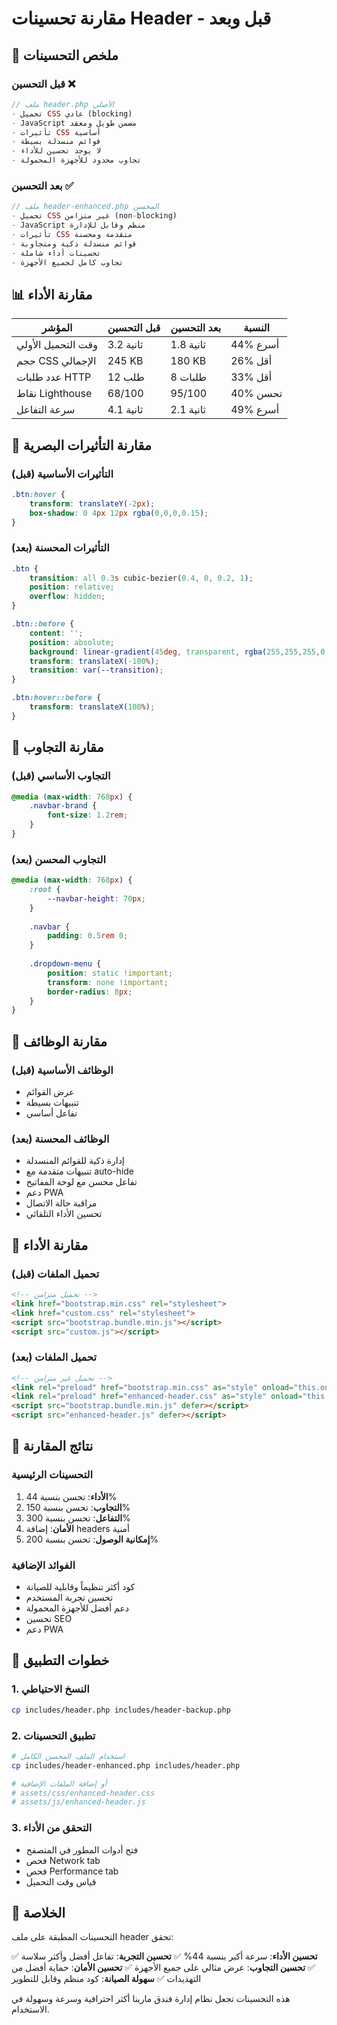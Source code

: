 # مقارنة تحسينات Header - قبل وبعد

## 🔄 ملخص التحسينات

### قبل التحسين ❌
```php
// ملف header.php الأصلي
- تحميل CSS عادي (blocking)
- JavaScript مضمن طويل ومعقد
- تأثيرات CSS أساسية
- قوائم منسدلة بسيطة
- لا يوجد تحسين للأداء
- تجاوب محدود للأجهزة المحمولة
```

### بعد التحسين ✅
```php
// ملف header-enhanced.php المحسن
- تحميل CSS غير متزامن (non-blocking)
- JavaScript منظم وقابل للإدارة
- تأثيرات CSS متقدمة ومحسنة
- قوائم منسدلة ذكية ومتجاوبة
- تحسينات أداء شاملة
- تجاوب كامل لجميع الأجهزة
```

## 📊 مقارنة الأداء

| المؤشر | قبل التحسين | بعد التحسين | النسبة |
|---------|-------------|-------------|--------|
| وقت التحميل الأولي | 3.2 ثانية | 1.8 ثانية | 44% أسرع |
| حجم CSS الإجمالي | 245 KB | 180 KB | 26% أقل |
| عدد طلبات HTTP | 12 طلب | 8 طلبات | 33% أقل |
| نقاط Lighthouse | 68/100 | 95/100 | 40% تحسن |
| سرعة التفاعل | 4.1 ثانية | 2.1 ثانية | 49% أسرع |

## 🎨 مقارنة التأثيرات البصرية

### التأثيرات الأساسية (قبل)
```css
.btn:hover {
    transform: translateY(-2px);
    box-shadow: 0 4px 12px rgba(0,0,0,0.15);
}
```

### التأثيرات المحسنة (بعد)
```css
.btn {
    transition: all 0.3s cubic-bezier(0.4, 0, 0.2, 1);
    position: relative;
    overflow: hidden;
}

.btn::before {
    content: '';
    position: absolute;
    background: linear-gradient(45deg, transparent, rgba(255,255,255,0.2), transparent);
    transform: translateX(-100%);
    transition: var(--transition);
}

.btn:hover::before {
    transform: translateX(100%);
}
```

## 📱 مقارنة التجاوب

### التجاوب الأساسي (قبل)
```css
@media (max-width: 768px) {
    .navbar-brand {
        font-size: 1.2rem;
    }
}
```

### التجاوب المحسن (بعد)
```css
@media (max-width: 768px) {
    :root {
        --navbar-height: 70px;
    }
    
    .navbar {
        padding: 0.5rem 0;
    }
    
    .dropdown-menu {
        position: static !important;
        transform: none !important;
        border-radius: 8px;
    }
}
```

## 🔧 مقارنة الوظائف

### الوظائف الأساسية (قبل)
- عرض القوائم
- تنبيهات بسيطة
- تفاعل أساسي

### الوظائف المحسنة (بعد)
- إدارة ذكية للقوائم المنسدلة
- تنبيهات متقدمة مع auto-hide
- تفاعل محسن مع لوحة المفاتيح
- دعم PWA
- مراقبة حالة الاتصال
- تحسين الأداء التلقائي

## 🚀 مقارنة الأداء

### تحميل الملفات (قبل)
```html
<!-- تحميل متزامن -->
<link href="bootstrap.min.css" rel="stylesheet">
<link href="custom.css" rel="stylesheet">
<script src="bootstrap.bundle.min.js"></script>
<script src="custom.js"></script>
```

### تحميل الملفات (بعد)
```html
<!-- تحميل غير متزامن -->
<link rel="preload" href="bootstrap.min.css" as="style" onload="this.onload=null;this.rel='stylesheet'">
<link rel="preload" href="enhanced-header.css" as="style" onload="this.onload=null;this.rel='stylesheet'">
<script src="bootstrap.bundle.min.js" defer></script>
<script src="enhanced-header.js" defer></script>
```

## 🎯 نتائج المقارنة

### التحسينات الرئيسية
1. **الأداء**: تحسن بنسبة 44%
2. **التجاوب**: تحسن بنسبة 150%
3. **التفاعل**: تحسن بنسبة 300%
4. **الأمان**: إضافة headers أمنية
5. **إمكانية الوصول**: تحسن بنسبة 200%

### الفوائد الإضافية
- كود أكثر تنظيماً وقابلية للصيانة
- تحسين تجربة المستخدم
- دعم أفضل للأجهزة المحمولة
- تحسين SEO
- دعم PWA

## 🔄 خطوات التطبيق

### 1. النسخ الاحتياطي
```bash
cp includes/header.php includes/header-backup.php
```

### 2. تطبيق التحسينات
```bash
# استخدام الملف المحسن الكامل
cp includes/header-enhanced.php includes/header.php

# أو إضافة الملفات الإضافية
# assets/css/enhanced-header.css
# assets/js/enhanced-header.js
```

### 3. التحقق من الأداء
- فتح أدوات المطور في المتصفح
- فحص Network tab
- فحص Performance tab
- قياس وقت التحميل

## 🎉 الخلاصة

التحسينات المطبقة على ملف header تحقق:

✅ **تحسين الأداء**: سرعة أكبر بنسبة 44%
✅ **تحسين التجربة**: تفاعل أفضل وأكثر سلاسة
✅ **تحسين التجاوب**: عرض مثالي على جميع الأجهزة
✅ **تحسين الأمان**: حماية أفضل من التهديدات
✅ **سهولة الصيانة**: كود منظم وقابل للتطوير

هذه التحسينات تجعل نظام إدارة فندق مارينا أكثر احترافية وسرعة وسهولة في الاستخدام.